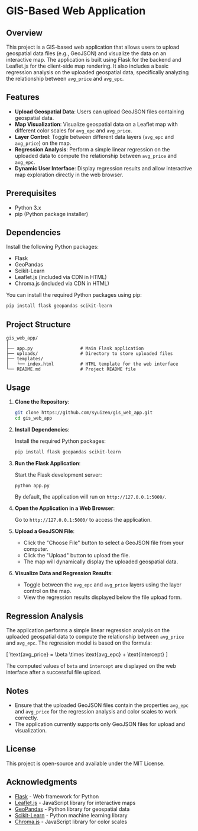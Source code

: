 # GIS-Based Web Application

## Overview

This project is a GIS-based web application that allows users to upload geospatial data files (e.g., GeoJSON) and visualize the data on an interactive map. The application is built using Flask for the backend and Leaflet.js for the client-side map rendering. It also includes a basic regression analysis on the uploaded geospatial data, specifically analyzing the relationship between `avg_price` and `avg_epc`.

## Features

- **Upload Geospatial Data**: Users can upload GeoJSON files containing geospatial data.
- **Map Visualization**: Visualize geospatial data on a Leaflet map with different color scales for `avg_epc` and `avg_price`.
- **Layer Control**: Toggle between different data layers (`avg_epc` and `avg_price`) on the map.
- **Regression Analysis**: Perform a simple linear regression on the uploaded data to compute the relationship between `avg_price` and `avg_epc`.
- **Dynamic User Interface**: Display regression results and allow interactive map exploration directly in the web browser.

## Prerequisites

- Python 3.x
- pip (Python package installer)

## Dependencies

Install the following Python packages:

- Flask
- GeoPandas
- Scikit-Learn
- Leaflet.js (included via CDN in HTML)
- Chroma.js (included via CDN in HTML)

You can install the required Python packages using pip:

```bash
pip install flask geopandas scikit-learn
```

## Project Structure

```
gis_web_app/
│
├── app.py                  # Main Flask application
├── uploads/                # Directory to store uploaded files
├── templates/
│   └── index.html          # HTML template for the web interface
└── README.md               # Project README file
```

## Usage

1. **Clone the Repository**:

   ```bash
   git clone https://github.com/syuizen/gis_web_app.git
   cd gis_web_app
   ```

2. **Install Dependencies**:

   Install the required Python packages:

   ```bash
   pip install flask geopandas scikit-learn
   ```

3. **Run the Flask Application**:

   Start the Flask development server:

   ```bash
   python app.py
   ```

   By default, the application will run on `http://127.0.0.1:5000/`.

4. **Open the Application in a Web Browser**:

   Go to `http://127.0.0.1:5000/` to access the application.

5. **Upload a GeoJSON File**:

   - Click the "Choose File" button to select a GeoJSON file from your computer.
   - Click the "Upload" button to upload the file.
   - The map will dynamically display the uploaded geospatial data.

6. **Visualize Data and Regression Results**:

   - Toggle between the `avg_epc` and `avg_price` layers using the layer control on the map.
   - View the regression results displayed below the file upload form.

## Regression Analysis

The application performs a simple linear regression analysis on the uploaded geospatial data to compute the relationship between `avg_price` and `avg_epc`. The regression model is based on the formula:

\[
\text{avg\_price} = \beta \times \text{avg\_epc} + \text{intercept}
\]

The computed values of `beta` and `intercept` are displayed on the web interface after a successful file upload.

## Notes

- Ensure that the uploaded GeoJSON files contain the properties `avg_epc` and `avg_price` for the regression analysis and color scales to work correctly.
- The application currently supports only GeoJSON files for upload and visualization.

## License

This project is open-source and available under the MIT License.

## Acknowledgments

- [Flask](https://flask.palletsprojects.com/) - Web framework for Python
- [Leaflet.js](https://leafletjs.com/) - JavaScript library for interactive maps
- [GeoPandas](https://geopandas.org/) - Python library for geospatial data
- [Scikit-Learn](https://scikit-learn.org/) - Python machine learning library
- [Chroma.js](https://gka.github.io/chroma.js/) - JavaScript library for color scales

